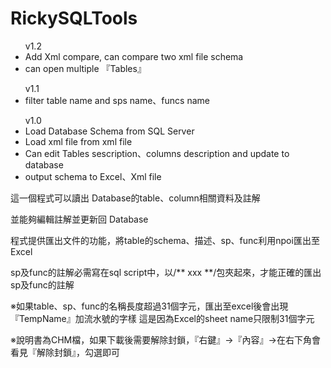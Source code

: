 # RickySQLTools
  
  <ul><a>v1.2</a>
    <li> Add Xml compare, can compare two xml file schema </li>
    <li> can open multiple 『Tables』</li>
  </ul>
  <ul><a>v1.1</a>
    <li> filter table name and sps name、funcs name</li>
  </ul>
  <ul><a>v1.0</a>
    <li> Load Database Schema from SQL Server</li>
    <li> Load xml file from xml file</li>
    <li> Can edit Tables sescription、columns description and update to database</li>
    <li> output schema to Excel、Xml file</li>
  </ul>
  
  這一個程式可以讀出 Database的table、column相關資料及註解
  
  並能夠編輯註解並更新回 Database
  
  程式提供匯出文件的功能，將table的schema、描述、sp、func利用npoi匯出至Excel
  
  sp及func的註解必需寫在sql script中，以/** xxx **/包夾起來，才能正確的匯出sp及func的註解
  
  ※如果table、sp、func的名稱長度超過31個字元，匯出至excel後會出現『TempName』加流水號的字樣
   這是因為Excel的sheet name只限制31個字元
  
  ※說明書為CHM檔，如果下載後需要解除封鎖，『右鍵』→『內容』→在右下角會看見『解除封鎖』，勾選即可
  
